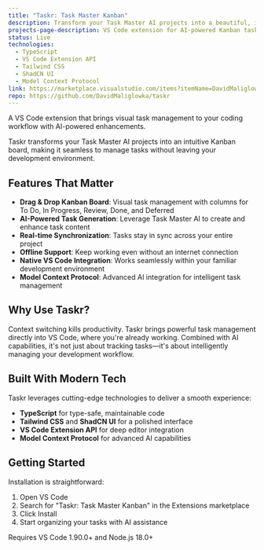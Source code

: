 ```yaml
---
title: "Taskr: Task Master Kanban"
description: Transform your Task Master AI projects into a beautiful, interactive Kanban board directly in VS Code with AI-powered task management.
projects-page-description: VS Code extension for AI-powered Kanban task management.
status: Live
technologies:
  - TypeScript
  - VS Code Extension API
  - Tailwind CSS
  - ShadCN UI
  - Model Context Protocol
link: https://marketplace.visualstudio.com/items?itemName=DavidMaliglowka.taskr-kanban
repo: https://github.com/DavidMaliglowka/taskr
---
```


A VS Code extension that brings visual task management to your coding workflow with AI-powered enhancements.

Taskr transforms your Task Master AI projects into an intuitive Kanban board, making it seamless to manage tasks without leaving your development environment.

## Features That Matter

- **Drag & Drop Kanban Board**: Visual task management with columns for To Do, In Progress, Review, Done, and Deferred
- **AI-Powered Task Generation**: Leverage Task Master AI to create and enhance task content
- **Real-time Synchronization**: Tasks stay in sync across your entire project
- **Offline Support**: Keep working even without an internet connection
- **Native VS Code Integration**: Works seamlessly within your familiar development environment
- **Model Context Protocol**: Advanced AI integration for intelligent task management

## Why Use Taskr?

Context switching kills productivity. Taskr brings powerful task management directly into VS Code, where you're already working. Combined with AI capabilities, it's not just about tracking tasks—it's about intelligently managing your development workflow.

## Built With Modern Tech

Taskr leverages cutting-edge technologies to deliver a smooth experience:

- **TypeScript** for type-safe, maintainable code
- **Tailwind CSS** and **ShadCN UI** for a polished interface
- **VS Code Extension API** for deep editor integration
- **Model Context Protocol** for advanced AI capabilities

## Getting Started

Installation is straightforward:
1. Open VS Code
2. Search for "Taskr: Task Master Kanban" in the Extensions marketplace
3. Click Install
4. Start organizing your tasks with AI assistance

Requires VS Code 1.90.0+ and Node.js 18.0+